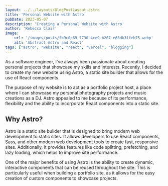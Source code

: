 ```yaml
---
layout: ../../layouts/BlogPostLayout.astro
title: 'Personal Website with Astro'
pubDate: 2023-05-07
description: 'Creating a Personal Website with Astro'
author: 'Rebecca Clair'
image:
    url: '/images/posts/fb9c0c69-7730-4ce9-b267-e68db31feb75.webp'
    alt: 'Abstract Astro and React'
tags: ["astro", "website", "react", "vercel", "blogging"]
---
```


As a software engineer, I've always been passionate about creating personal projects that showcase my skills and interests. Recently, I decided to create my new website using Astro, a static site builder that allows for the use of React components.

The purpose of my website is to act as a portfolio project host, a place where I can showcase my personal photography projects and music creations as a DJ. Astro appealed to me because of its performance, flexibility and the ability to incorporate React components into a static site.

## Why Astro?

Astro is a static site builder that is designed to bring modern web development to static sites. It allows developers to use React components, Sass, and other modern web development tools to create fast, responsive sites. Additionally, it provides features like code splitting, prefetching, and lazy loading, which helps to improve site performance.

One of the major benefits of using Astro is the ability to create dynamic, interactive components that can be reused throughout the site. This is particularly useful when building a portfolio site, as it allows for the easy creation of custom components to showcase projects.
